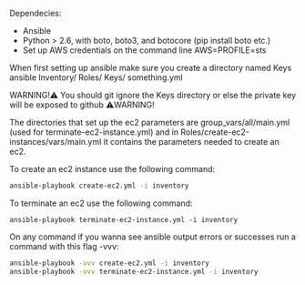 Dependecies:
  - Ansible
  - Python > 2.6, with boto, boto3, and botocore (pip install boto etc.)
  - Set up AWS credentials on the command line AWS=PROFILE=sts 

When first setting up ansible make sure you create a directory named Keys 
ansible 
  Inventory/
  Roles/
  Keys/
  something.yml

WARNING!⚠️ You should git ignore the Keys directory or else the private key will be exposed to github ⚠️WARNING!

The directories that set up the ec2 parameters are group_vars/all/main.yml (used for terminate-ec2-instance.yml) and in Roles/create-ec2-instances/vars/main.yml it contains the parameters needed to create an ec2.

To create an ec2 instance use the following command:

```sh
ansible-playbook create-ec2.yml -i inventory
```

To terminate an ec2 use the following command: 

```ansible-playbook terminate-ec2-instance.yml -i inventory```

On any command if you wanna see ansible output errors or successes run a command with this flag -vvv:

```sh
ansible-playbook -vvv create-ec2.yml -i inventory
ansible-playbook -vvv terminate-ec2-instance.yml -i inventory
```
